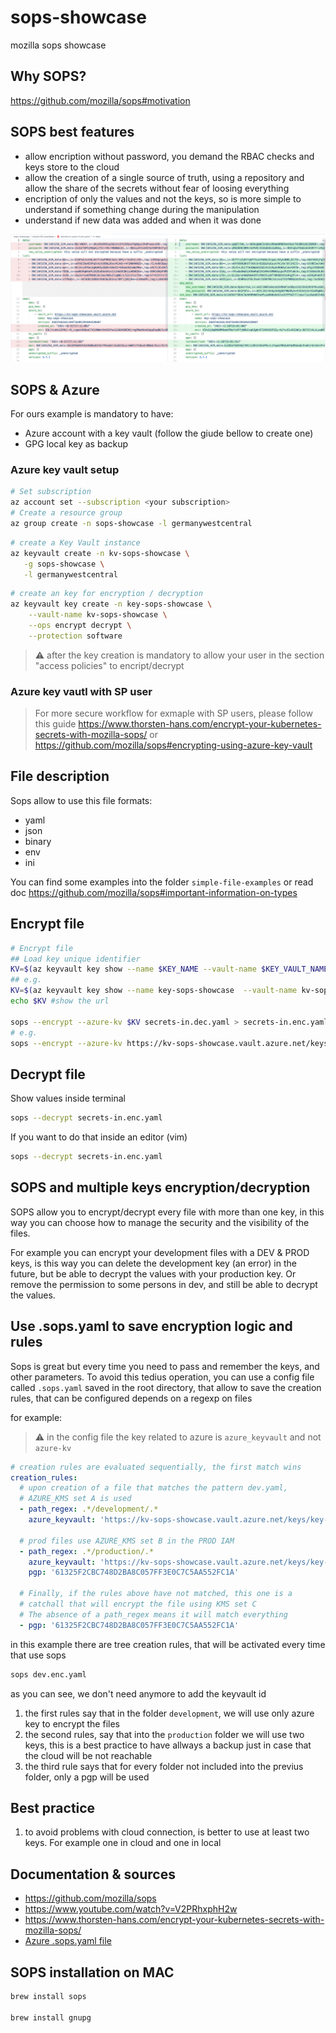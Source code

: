 # sops-showcase

mozilla sops showcase

## Why SOPS?

<https://github.com/mozilla/sops#motivation>

## SOPS best features

* allow encription without password, you demand the RBAC checks and keys store to the cloud
* allow the creation of a single source of truth, using a repository and allow the share of the secrets without fear of loosing everything
* encription of only the values and not the keys, so is more simple to understand if something change during the manipulation
* understand if new data was added and when it was done

![Result in git compare](documentation/img/show_add_new_secret_compare_result.png)

## SOPS & Azure

For ours example is mandatory to have:

- Azure account with a key vault (follow the giude bellow to create one)
- GPG local key as backup

### Azure key vault setup

```bash
# Set subscription
az account set --subscription <your subscription>
# Create a resource group
az group create -n sops-showcase -l germanywestcentral
```

```bash
# create a Key Vault instance
az keyvault create -n kv-sops-showcase \
   -g sops-showcase \
   -l germanywestcentral 
```

```bash
# create an key for encryption / decryption 
az keyvault key create -n key-sops-showcase \
    --vault-name kv-sops-showcase \
    --ops encrypt decrypt \
    --protection software
```

> ⚠️ after the key creation is mandatory to allow your user in the section "access policies" to encript/decrypt

### Azure key vautl with SP user

> For more secure workflow for exmaple with SP users, please follow this guide <https://www.thorsten-hans.com/encrypt-your-kubernetes-secrets-with-mozilla-sops/> or <https://github.com/mozilla/sops#encrypting-using-azure-key-vault>

## File description

Sops allow to use this file formats:

- yaml
- json
- binary
- env
- ini

You can find some examples into the folder `simple-file-examples` or read doc <https://github.com/mozilla/sops#important-information-on-types>

## Encrypt file

```bash
# Encrypt file
## Load key unique identifier
KV=$(az keyvault key show --name $KEY_NAME --vault-name $KEY_VAULT_NAME | jq -r ".key.kid")
## e.g.
KV=$(az keyvault key show --name key-sops-showcase  --vault-name kv-sops-showcase | jq -r ".key.kid")
echo $KV #show the url

sops --encrypt --azure-kv $KV secrets-in.dec.yaml > secrets-in.enc.yaml
# e.g.
sops --encrypt --azure-kv https://kv-sops-showcase.vault.azure.net/keys/key-sops-showcase/3dd37eb2a5.....520e87 secrets-in.dec.yaml > secrets-in.enc.yaml
```

## Decrypt file

Show values inside terminal

```bash
sops --decrypt secrets-in.enc.yaml
```

If you want to do that inside an editor (vim)

```bash
sops --decrypt secrets-in.enc.yaml
```

## SOPS and multiple keys encryption/decryption

SOPS allow you to encrypt/decrypt every file with more than one key, in this way you can choose how to manage the security and the visibility of the files.

For example you can encrypt your development files with a DEV & PROD keys, is this way you can delete the development key (an error) in the future, but be able to decrypt the values with your production key.
Or remove the permission to some persons in dev, and still be able to decrypt the values.

## Use .sops.yaml to save encryption logic and rules

Sops is great but every time you need to pass and remember the keys, and other parameters.
To avoid this tedius operation, you can use a config file called `.sops.yaml` saved in the root directory,
that allow to save the creation rules, that can be configured depends on a regexp on files

for example:

> ⚠️ in the config file the key related to azure is `azure_keyvault` and not `azure-kv`

```yaml
# creation rules are evaluated sequentially, the first match wins
creation_rules:
  # upon creation of a file that matches the pattern dev.yaml,
  # AZURE_KMS set A is used
  - path_regex: .*/development/.*
    azure_keyvault: 'https://kv-sops-showcase.vault.azure.net/keys/key-sops-showcase/3dd37eb2a5c34df3a40139164e520e87'

  # prod files use AZURE_KMS set B in the PROD IAM
  - path_regex: .*/production/.*
    azure_keyvault: 'https://kv-sops-showcase.vault.azure.net/keys/key-sops-showcase/3dd37eb2a5c34df3a40139164e520e87'
    pgp: '61325F2CBC748D2BA8C057FF3E0C7C5AA552FC1A'

  # Finally, if the rules above have not matched, this one is a
  # catchall that will encrypt the file using KMS set C
  # The absence of a path_regex means it will match everything
  - pgp: '61325F2CBC748D2BA8C057FF3E0C7C5AA552FC1A'
```

in this example there are tree creation rules, that will be activated every time that use sops

```bash
sops dev.enc.yaml
```

as you can see, we don't need anymore to add the keyvault id

1. the first rules say that in the folder `development`, we will use only azure key to encrypt the files
2. the second rules, say that into the `production` folder we will use two keys, this is a best practice to have allways a backup just in case that the cloud will be not reachable
3. the third rule says that for every folder not included into the previus folder, only a pgp will be used

## Best practice

1. to avoid problems with cloud connection, is better to use at least two keys. For example one in cloud and one in local

## Documentation & sources

- <https://github.com/mozilla/sops>
- <https://www.youtube.com/watch?v=V2PRhxphH2w>
- <https://www.thorsten-hans.com/encrypt-your-kubernetes-secrets-with-mozilla-sops/>
- [Azure .sops.yaml file](https://github.com/mozilla/sops/issues/436)

## SOPS installation on MAC

```bash
brew install sops

brew install gnupg
```